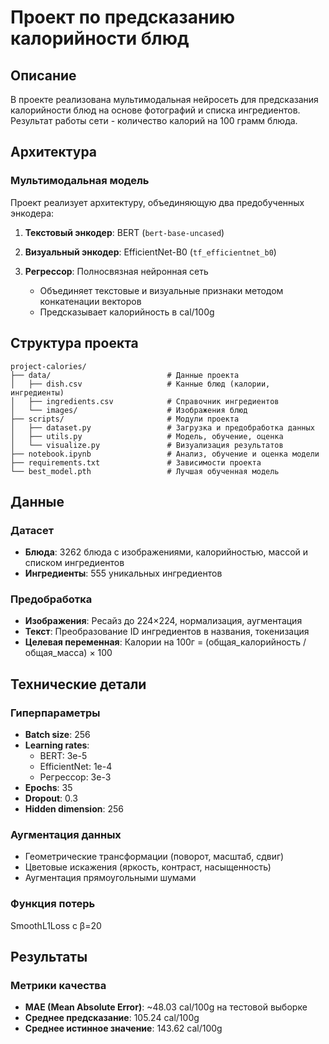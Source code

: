 # Проект по предсказанию калорийности блюд

## Описание

В проекте реализована мультимодальная нейросеть для предсказания калорийности блюд на основе фотографий и списка ингредиентов. Результат работы сети - количество калорий на 100 грамм блюда.

## Архитектура

### Мультимодальная модель
Проект реализует архитектуру, объединяющую два предобученных энкодера:

1. **Текстовый энкодер**: BERT (`bert-base-uncased`)

2. **Визуальный энкодер**: EfficientNet-B0 (`tf_efficientnet_b0`)

3. **Регрессор**: Полносвязная нейронная сеть
   - Объединяет текстовые и визуальные признаки методом конкатенации векторов
   - Предсказывает калорийность в cal/100g

## Структура проекта

```
project-calories/
├── data/                          # Данные проекта
│   ├── dish.csv                   # Канные блюд (калории, ингредиенты)
│   ├── ingredients.csv            # Справочник ингредиентов
│   └── images/                    # Изображения блюд
├── scripts/                       # Модули проекта
│   ├── dataset.py                 # Загрузка и предобработка данных
│   ├── utils.py                   # Модель, обучение, оценка
│   └── visualize.py               # Визуализация результатов
├── notebook.ipynb                 # Анализ, обучение и оценка модели
├── requirements.txt               # Зависимости проекта
└── best_model.pth                 # Лучшая обученная модель
```

## Данные

### Датасет
- **Блюда**: 3262 блюда с изображениями, калорийностью, массой и списком ингредиентов
- **Ингредиенты**: 555 уникальных ингредиентов

### Предобработка
- **Изображения**: Ресайз до 224×224, нормализация, аугментация
- **Текст**: Преобразование ID ингредиентов в названия, токенизация
- **Целевая переменная**: Калории на 100г = (общая_калорийность / общая_масса) × 100

## Технические детали

### Гиперпараметры
- **Batch size**: 256
- **Learning rates**: 
  - BERT: 3e-5
  - EfficientNet: 1e-4  
  - Регрессор: 3e-3
- **Epochs**: 35
- **Dropout**: 0.3
- **Hidden dimension**: 256

### Аугментация данных
- Геометрические трансформации (поворот, масштаб, сдвиг)
- Цветовые искажения (яркость, контраст, насыщенность)
- Аугментация прямоугольными шумами

### Функция потерь
SmoothL1Loss с β=20

## Результаты

### Метрики качества
- **MAE (Mean Absolute Error)**: ~48.03 cal/100g на тестовой выборке
- **Среднее предсказание**: 105.24 cal/100g
- **Среднее истинное значение**: 143.62 cal/100g

